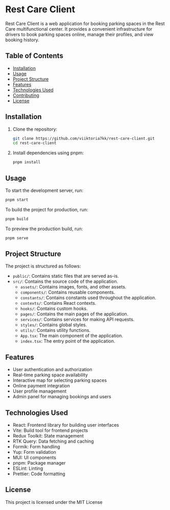 # Rest Care Client

Rest Care Client is a web application for booking parking spaces in the Rest Care multifunctional center. It provides a convenient infrastructure for drivers to book parking spaces online, manage their profiles, and view booking history.

## Table of Contents
- [Installation](#installation)
- [Usage](#usage)
- [Project Structure](#project-structure)
- [Features](#features)
- [Technologies Used](#technologies-used)
- [Contributing](#contributing)
- [License](#license)

## Installation

1. Clone the repository:
    ```sh
    git clone https://github.com/viiktoria7kk/rest-care-client.git
    cd rest-care-client
    ```

2. Install dependencies using pnpm:
    ```sh
    pnpm install
    ```

## Usage

To start the development server, run:
```sh
pnpm start
```

To build the project for production, run:
```sh
pnpm build
```

To preview the production build, run:
```sh  
pnpm serve
```

## Project Structure

The project is structured as follows:
- `public/`: Contains static files that are served as-is.
- `src/`: Contains the source code of the application.
  - `assets/`: Contains images, fonts, and other assets.
  - `components/`: Contains reusable components.
  - `constants/`: Contains constants used throughout the application.
  - `contexts/`: Contains React contexts.
  - `hooks/`: Contains custom hooks.
  - `pages/`: Contains the main pages of the application.
  - `services/`: Contains services for making API requests.
  - `styles/`: Contains global styles.
  - `utils/`: Contains utility functions.
  - `App.tsx`: The main component of the application.
  - `index.tsx`: The entry point of the application.


## Features

- User authentication and authorization
- Real-time parking space availability
- Interactive map for selecting parking spaces
- Online payment integration
- User profile management
- Admin panel for managing bookings and users


## Technologies Used

- React: Frontend library for building user interfaces
- Vite: Build tool for frontend projects
- Redux Toolkit: State management
- RTK Query: Data fetching and caching
- Formik: Form handling
- Yup: Form validation
- MUI: UI components
- pnpm: Package manager
- ESLint: Linting
- Prettier: Code formatting

## License

This project is licensed under the MIT License